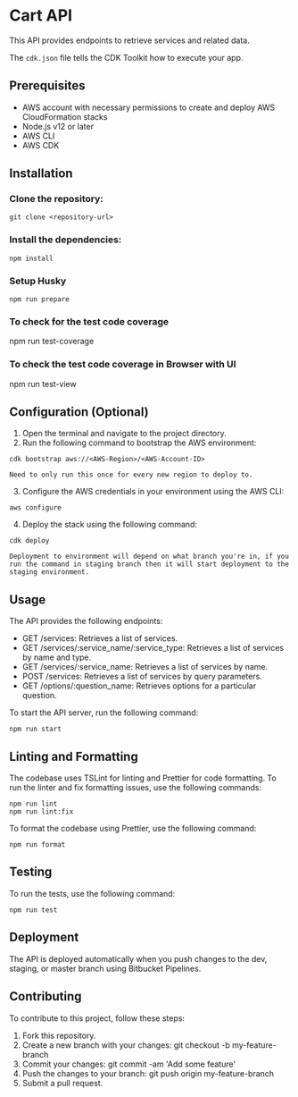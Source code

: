 # Cart API

This API provides endpoints to retrieve services and related data.

The `cdk.json` file tells the CDK Toolkit how to execute your app.

## Prerequisites

* AWS account with necessary permissions to create and deploy AWS CloudFormation stacks
* Node.js v12 or later
* AWS CLI
* AWS CDK

## Installation

### Clone the repository:
```
git clone <repository-url>
```
### Install the dependencies:
```
npm install
```
### Setup Husky

```
npm run prepare
```
### To check for the test code coverage

npm run test-coverage

### To check the test code coverage in Browser with UI

npm run test-view

## Configuration (Optional)

1. Open the terminal and navigate to the project directory.
2. Run the following command to bootstrap the AWS environment:
```
cdk bootstrap aws://<AWS-Region>/<AWS-Account-ID>
```
	Need to only run this once for every new region to deploy to.
3. Configure the AWS credentials in your environment using the AWS CLI:
```
aws configure
```
4. Deploy the stack using the following command:
```
cdk deploy
```
	Deployment to environment will depend on what branch you're in, if you run the command in staging branch then it will start deployment to the staging environment.
	
## Usage

The API provides the following endpoints:

* GET /services: Retrieves a list of services.
* GET /services/:service_name/:service_type: Retrieves a list of services by name and type.
* GET /services/:service_name: Retrieves a list of services by name.
* POST /services: Retrieves a list of services by query parameters.
* GET /options/:question_name: Retrieves options for a particular question.

To start the API server, run the following command:

```
npm run start
```

## Linting and Formatting

The codebase uses TSLint for linting and Prettier for code formatting. To run the linter and fix formatting issues, use the following commands:

```
npm run lint
npm run lint:fix
```

To format the codebase using Prettier, use the following command:

```
npm run format
```

## Testing

To run the tests, use the following command:

```
npm run test
```

## Deployment

The API is deployed automatically when you push changes to the dev, staging, or master branch using Bitbucket Pipelines.

## Contributing

To contribute to this project, follow these steps:

1. Fork this repository.
2. Create a new branch with your changes: git checkout -b my-feature-branch
3. Commit your changes: git commit -am 'Add some feature'
4. Push the changes to your branch: git push origin my-feature-branch
5. Submit a pull request.